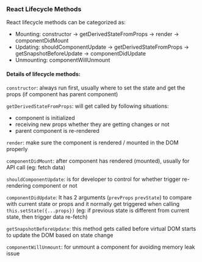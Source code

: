 ### React Lifecycle Methods

React lifecycle methods can be categorized as:
  - Mounting: constructor -> getDerivedStateFromProps -> render -> componentDidMount
  - Updating: shouldComponentUpdate -> getDerivedStateFromProps -> getSnapshotBeforeUpdate -> componentDidUpdate
  - Unmounting: componentWillUnmount

#### Details of lifecycle methods:

`constructor`: always run first, usually where to set the state and get the props (if component has parent component)

`getDerivedStateFromProps`: will get called by following situations:
  - component is initialized
  - receiving new props whether they are getting changes or not
  - parent component is re-rendered

`render`: make sure the component is rendered / mounted in the DOM properly

`componentDidMount`: after component has rendered (mounted), usually for API call (eg: fetch data)

`shouldComponentUpdate`: is for developer to control for whether trigger re-rendering component or not

`componentDidUpdate`: It has 2 arguments (`prevProps` `prevState`) to compare with current state or props and it normally get triggered when calling `this.setState({...props})` (eg: if previous state is different from current state, then trigger data re-fetch)

`getSnapshotBeforeUpdate`: this method gets called before virtual DOM starts to update the DOM based on state change

`componentWillUnmount`: for unmount a component for avoiding memory leak issue
